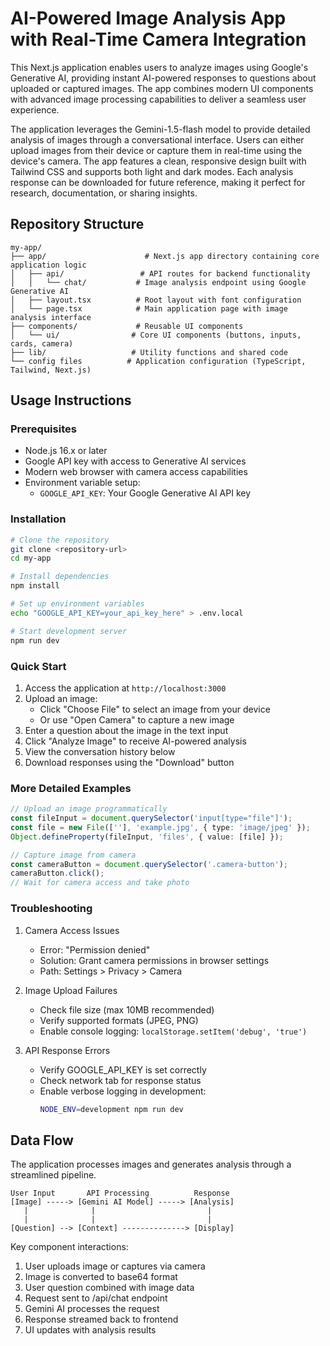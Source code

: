 # AI-Powered Image Analysis App with Real-Time Camera Integration

This Next.js application enables users to analyze images using Google's Generative AI, providing instant AI-powered responses to questions about uploaded or captured images. The app combines modern UI components with advanced image processing capabilities to deliver a seamless user experience.

The application leverages the Gemini-1.5-flash model to provide detailed analysis of images through a conversational interface. Users can either upload images from their device or capture them in real-time using the device's camera. The app features a clean, responsive design built with Tailwind CSS and supports both light and dark modes. Each analysis response can be downloaded for future reference, making it perfect for research, documentation, or sharing insights.

## Repository Structure
```
my-app/
├── app/                      # Next.js app directory containing core application logic
│   ├── api/                 # API routes for backend functionality
│   │   └── chat/           # Image analysis endpoint using Google Generative AI
│   ├── layout.tsx          # Root layout with font configuration
│   └── page.tsx            # Main application page with image analysis interface
├── components/             # Reusable UI components
│   └── ui/                # Core UI components (buttons, inputs, cards, camera)
├── lib/                   # Utility functions and shared code
└── config files          # Application configuration (TypeScript, Tailwind, Next.js)
```

## Usage Instructions
### Prerequisites
- Node.js 16.x or later
- Google API key with access to Generative AI services
- Modern web browser with camera access capabilities
- Environment variable setup:
  - `GOOGLE_API_KEY`: Your Google Generative AI API key

### Installation
```bash
# Clone the repository
git clone <repository-url>
cd my-app

# Install dependencies
npm install

# Set up environment variables
echo "GOOGLE_API_KEY=your_api_key_here" > .env.local

# Start development server
npm run dev
```

### Quick Start
1. Access the application at `http://localhost:3000`
2. Upload an image:
   - Click "Choose File" to select an image from your device
   - Or use "Open Camera" to capture a new image
3. Enter a question about the image in the text input
4. Click "Analyze Image" to receive AI-powered analysis
5. View the conversation history below
6. Download responses using the "Download" button

### More Detailed Examples
```typescript
// Upload an image programmatically
const fileInput = document.querySelector('input[type="file"]');
const file = new File([''], 'example.jpg', { type: 'image/jpeg' });
Object.defineProperty(fileInput, 'files', { value: [file] });

// Capture image from camera
const cameraButton = document.querySelector('.camera-button');
cameraButton.click();
// Wait for camera access and take photo
```

### Troubleshooting
1. Camera Access Issues
   - Error: "Permission denied"
   - Solution: Grant camera permissions in browser settings
   - Path: Settings > Privacy > Camera

2. Image Upload Failures
   - Check file size (max 10MB recommended)
   - Verify supported formats (JPEG, PNG)
   - Enable console logging: `localStorage.setItem('debug', 'true')`

3. API Response Errors
   - Verify GOOGLE_API_KEY is set correctly
   - Check network tab for response status
   - Enable verbose logging in development:
     ```bash
     NODE_ENV=development npm run dev
     ```

## Data Flow
The application processes images and generates analysis through a streamlined pipeline.

```ascii
User Input       API Processing          Response
[Image] -----> [Gemini AI Model] -----> [Analysis]
   |              |                         |
   |              |                         |
[Question] --> [Context] --------------> [Display]
```

Key component interactions:
1. User uploads image or captures via camera
2. Image is converted to base64 format
3. User question combined with image data
4. Request sent to /api/chat endpoint
5. Gemini AI processes the request
6. Response streamed back to frontend
7. UI updates with analysis results
